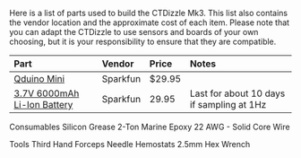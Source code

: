 Here is a list of parts used to build the CTDizzle Mk3. This list also contains the vendor location and the approximate cost of each item.
Please note that you can adapt the CTDizzle to use sensors and boards of your own choosing, but it is your responsibility to ensure that they are compatible. 

|Part|Vendor|Price|Notes|
|:---|:---|:---|:---|
|[Qduino Mini](https://www.sparkfun.com/products/13614)|Sparkfun|$29.95|
|[3.7V 6000mAh Li-Ion Battery](https://www.sparkfun.com/products/13856)|Sparkfun|29.95|Last for about 10 days if sampling at 1Hz|




Consumables
Silicon Grease
2-Ton Marine Epoxy
22 AWG - Solid Core Wire


Tools
Third Hand
Forceps
Needle Hemostats
2.5mm Hex Wrench




